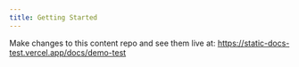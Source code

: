 ```yaml
---
title: Getting Started
---
```


Make changes to this content repo and see them live at:
https://static-docs-test.vercel.app/docs/demo-test